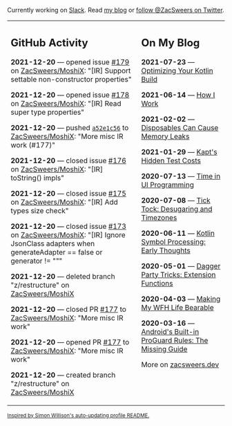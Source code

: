 Currently working on [Slack](https://slack.com/). Read [my blog](https://zacsweers.dev/) or [follow @ZacSweers on Twitter](https://twitter.com/ZacSweers).

<table><tr><td valign="top" width="60%">

## GitHub Activity
<!-- githubActivity starts -->
**2021-12-20** — opened issue [#179](https://api.github.com/repos/ZacSweers/MoshiX/issues/179) on [ZacSweers/MoshiX](https://api.github.com/repos/ZacSweers/MoshiX): "[IR] Support settable non-constructor properties"

**2021-12-20** — opened issue [#178](https://api.github.com/repos/ZacSweers/MoshiX/issues/178) on [ZacSweers/MoshiX](https://api.github.com/repos/ZacSweers/MoshiX): "[IR] Read super type properties"

**2021-12-20** — pushed [`a52e1c56`](https://github.com/ZacSweers/MoshiX/commit/a52e1c567f6597f5689eaccdf90ebbefd4cf29d0) to [ZacSweers/MoshiX](https://api.github.com/repos/ZacSweers/MoshiX): "More misc IR work (#177)"

**2021-12-20** — closed issue [#176](https://api.github.com/repos/ZacSweers/MoshiX/issues/176) on [ZacSweers/MoshiX](https://api.github.com/repos/ZacSweers/MoshiX): "[IR] toString() impls"

**2021-12-20** — closed issue [#175](https://api.github.com/repos/ZacSweers/MoshiX/issues/175) on [ZacSweers/MoshiX](https://api.github.com/repos/ZacSweers/MoshiX): "[IR] Add types size check"

**2021-12-20** — closed issue [#173](https://api.github.com/repos/ZacSweers/MoshiX/issues/173) on [ZacSweers/MoshiX](https://api.github.com/repos/ZacSweers/MoshiX): "[IR] Ignore JsonClass adapters when generateAdapter == false or generator != """

**2021-12-20** — deleted branch "z/restructure" on [ZacSweers/MoshiX](https://api.github.com/repos/ZacSweers/MoshiX)

**2021-12-20** — closed PR [#177](https://api.github.com/repos/ZacSweers/MoshiX/pulls/177) to [ZacSweers/MoshiX](https://api.github.com/repos/ZacSweers/MoshiX): "More misc IR work"

**2021-12-20** — opened PR [#177](https://api.github.com/repos/ZacSweers/MoshiX/pulls/177) to [ZacSweers/MoshiX](https://api.github.com/repos/ZacSweers/MoshiX): "More misc IR work"

**2021-12-20** — created branch "z/restructure" on [ZacSweers/MoshiX](https://api.github.com/repos/ZacSweers/MoshiX)
<!-- githubActivity ends -->
</td><td valign="top" width="40%">

## On My Blog
<!-- blog starts -->
**2021-07-23** — [Optimizing Your Kotlin Build](https://www.zacsweers.dev/optimizing-your-kotlin-build/)

**2021-06-14** — [How I Work](https://www.zacsweers.dev/how-i-work/)

**2021-02-02** — [Disposables Can Cause Memory Leaks](https://www.zacsweers.dev/disposables-can-cause-memory-leaks/)

**2021-01-29** — [Kapt's Hidden Test Costs](https://www.zacsweers.dev/kapts-hidden-test-costs/)

**2020-07-13** — [Time in UI Programming](https://www.zacsweers.dev/time-in-ui/)

**2020-07-08** — [Tick Tock: Desugaring and Timezones](https://www.zacsweers.dev/ticktock-desugaring-timezones/)

**2020-06-11** — [Kotlin Symbol Processing: Early Thoughts](https://www.zacsweers.dev/kotlin-symbol-processor-early-thoughts/)

**2020-05-01** — [Dagger Party Tricks: Extension Functions](https://www.zacsweers.dev/dagger-party-tricks-extension-functions/)

**2020-04-03** — [Making My WFH Life Bearable](https://www.zacsweers.dev/making-wfh-life-bearable/)

**2020-03-16** — [Android's Built-in ProGuard Rules: The Missing Guide](https://www.zacsweers.dev/android-proguard-rules/)
<!-- blog ends -->
More on [zacsweers.dev](https://zacsweers.dev/)
</td></tr></table>

<sub><a href="https://simonwillison.net/2020/Jul/10/self-updating-profile-readme/">Inspired by Simon Willison's auto-updating profile README.</a></sub>